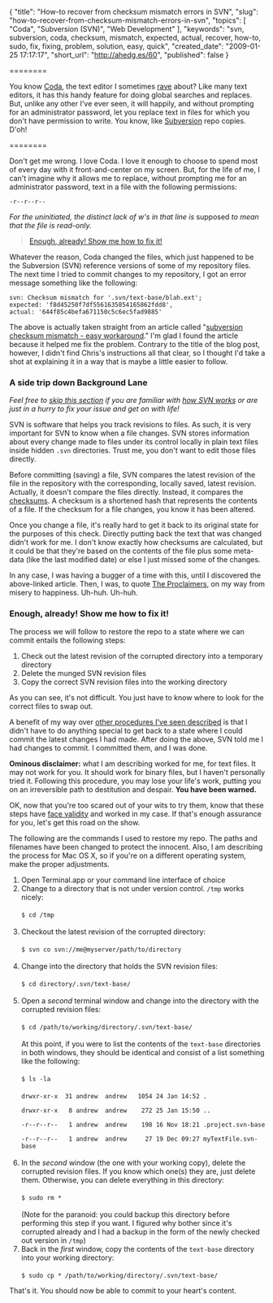 {
  "title": "How-to recover from checksum mismatch errors in SVN",
  "slug": "how-to-recover-from-checksum-mismatch-errors-in-svn",
  "topics": [
    "Coda",
    "Subversion (SVN)",
    "Web Development"
  ],
  "keywords": "svn, subversion, coda, checksum, mismatch, expected, actual, recover, how-to, sudo, fix, fixing, problem, solution, easy, quick",
  "created_date": "2009-01-25 17:17:17",
  "short_url": "http://ahedg.es/60",
  "published": false
}

========

You know [Coda](http://www.panic.com/coda/), the text editor I sometimes [rave](http://andrew.hedges.name/blog/2008/08/27/coda-1-dot-5-is-the-bees-knees) about? Like many text editors, it has this handy feature for doing global searches and replaces. But, unlike any other I've ever seen, it will happily, and without prompting for an administrator password, let you replace text in files for which you don't have permission to write. You know, like [Subversion](http://subversion.tigris.org/) repo copies. D'oh!

========

Don't get me wrong. I love Coda. I love it enough to choose to spend most of every day with it front-and-center on my screen. But, for the life of me, I can't imagine why it allows me to replace, without prompting me for an administrator password, text in a file with the following permissions:

    -r--r--r--

_For the uninitiated, the distinct lack of w's in that line is_ supposed _to mean that the file is read-only._

> [Enough, already! Show me how to fix it!](#enough-already)

Whatever the reason, Coda changed the files, which just happened to be the Subversion (SVN) reference versions of some of my repository files. The next time I tried to commit changes to my repository, I got an error message something like the following:

    svn: Checksum mismatch for '.svn/text-base/blah.ext'; 
    expected: 'f8d45250f7df5561635854165862fdd8', 
    actual: '644f85c4befa671150c5c6ec5fad9885'

The above is actually taken straight from an article called "[subversion checksum mismatch - easy workaround](http://glob.bushi.net.nz/glob/2007/02/14/subversion-checksum-mismatch-easy-workaround/)." I'm glad I found the article because it helped me fix the problem. Contrary to the title of the blog post, however, I didn't find Chris's instructions all that clear, so I thought I'd take a shot at explaining it in a way that is maybe a little easier to follow.

### A side trip down Background Lane

_Feel free to [skip this section](#enough-already) if you are familiar with [how SVN works](http://en.wikipedia.org/wiki/Subversion_(software)) or are just in a hurry to fix your issue and get on with life!_

SVN is software that helps you track revisions to files. As such, it is very important for SVN to know when a file changes. SVN stores information about every change made to files under its control locally in plain text files inside hidden `.svn` directories. Trust me, you don't want to edit those files directly.

Before committing (saving) a file, SVN compares the latest revision of the file in the repository with the corresponding, locally saved, latest revision. Actually, it doesn't compare the files directly. Instead, it compares the [checksums](http://en.wikipedia.org/wiki/Checksum). A checksum is a shortened hash that represents the contents of a file. If the checksum for a file changes, you know it has been altered.

Once you change a file, it's really hard to get it back to its original state for the purposes of this check. Directly putting back the text that was changed didn't work for me. I don't know exactly how checksums are calculated, but it could be that they're based on the contents of the file plus some meta-data (like the last modified date) or else I just missed some of the changes.

In any case, I was having a bugger of a time with this, until I discovered the above-linked article. Then, I was, to quote [The Proclaimers](http://www.youtube.com/watch?v=1Xmlb3ZRPuU), on my way from misery to happiness. Uh-huh. Uh-huh.

<a name="enough-already"></a>
### Enough, already! Show me how to fix it!

The process we will follow to restore the repo to a state where we can commit entails the following steps:

1. Check out the latest revision of the corrupted directory into a temporary directory
2. Delete the munged SVN revision files
3. Copy the correct SVN revision files into the working directory

As you can see, it's not difficult. You just have to know where to look for the correct files to swap out.

A benefit of my way over [other procedures I've seen described](http://stackoverflow.com/questions/6130/repair-svn-checksum) is that I didn't have to do anything special to get back to a state where I could commit the latest changes I had made. After doing the above, SVN told me I had changes to commit. I committed them, and I was done.

**Ominous disclaimer:** what I am describing worked for me, for text files. It may not work for you. It should work for binary files, but I haven't personally tried it. Following this procedure, you may lose your life's work, putting you on an irreversible path to destitution and despair. **You have been warned.**

OK, now that you're too scared out of your wits to try them, know that these steps have [face validity](http://en.wikipedia.org/wiki/Face_validity) and worked in my case. If that's enough assurance for you, let's get this road on the show.

The following are the commands I used to restore my repo. The paths and filenames have been changed to protect the innocent. Also, I am describing the process for Mac OS X, so if you're on a different operating system, make the proper adjustments.

<ol>
  <li>Open Terminal.app or your command line interface of choice</li>
  <li>Change to a directory that is not under version control. <code>/tmp</code> works nicely:<br><br><code>$ cd /tmp</code><br><br></li>
  <li>Checkout the latest revision of the corrupted directory:<br><br><code>$ svn co svn://me@myserver/path/to/directory</code><br><br></li>
  <li>Change into the directory that holds the SVN revision files:<br><br><code>$ cd directory/.svn/text-base/</code><br><br></li>
  <li>Open a <em>second</em> terminal window and change into the directory with the corrupted revision files:<br><br><code>$ cd /path/to/working/directory/.svn/text-base/</code><br><br>At this point, if you were to list the contents of the <code>text-base</code> directories in both windows, they should be identical and consist of a list something like the following:<br><br><code>$ ls -la</code><br><br><code>drwxr-xr-x  31 andrew  andrew   1054 24 Jan 14:52 .<br>
drwxr-xr-x   8 andrew  andrew    272 25 Jan 15:50 ..<br>
-r--r--r--   1 andrew  andrew    198 16 Nov 18:21 .project.svn-base<br>
-r--r--r--   1 andrew  andrew     27 19 Dec 09:27 myTextFile.svn-base</code><br><br></li>
  <li>In the <em>second</em> window (the one with your working copy), delete the corrupted revision files. If you know which one(s) they are, just delete them. Otherwise, you can delete everything in this directory:<br><br><code>$ sudo rm *</code><br><br>(Note for the paranoid: you could backup this directory before performing this step if you want. I figured why bother since it's corrupted already and I had a backup in the form of the newly checked out version in <code>/tmp</code>)</li>
  <li>Back in the <em>first</em> window, copy the contents of the <code>text-base</code> directory into your working directory:<br><br><code>$ sudo cp * /path/to/working/directory/.svn/text-base/</code></li>
</ol>

That's it. You should now be able to commit to your heart's content.
